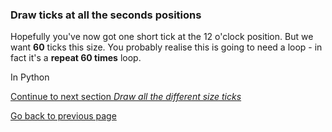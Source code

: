 ### Draw ticks at all the seconds positions

Hopefully you've now got one short tick at the 12 o'clock position. But we want **60** ticks this size. You probably realise this is going to need a loop - in fact it's a **repeat 60 times** loop.

In Python 




[Continue to next section *Draw all the different size ticks*](README5.md)

[Go back to previous page](README2.md)
